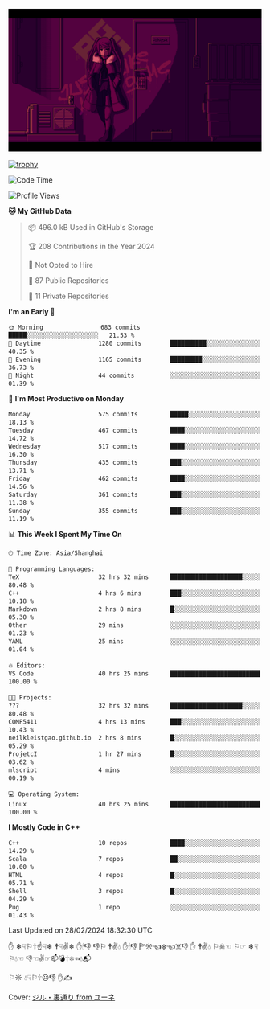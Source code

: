 ![](imgs/main.png)

[![trophy](https://github-profile-trophy.vercel.app/?username=NeilKleistGao&theme=dracula)](https://github.com/ryo-ma/github-profile-trophy)

<!--START_SECTION:waka-->
![Code Time](http://img.shields.io/badge/Code%20Time-693%20hrs%204%20mins-blue)

![Profile Views](http://img.shields.io/badge/Profile%20Views-0-blue)

**🐱 My GitHub Data** 

> 📦 496.0 kB Used in GitHub's Storage 
 > 
> 🏆 208 Contributions in the Year 2024
 > 
> 🚫 Not Opted to Hire
 > 
> 📜 87 Public Repositories 
 > 
> 🔑 11 Private Repositories 
 > 
**I'm an Early 🐤** 

```text
🌞 Morning                683 commits         █████░░░░░░░░░░░░░░░░░░░░   21.53 % 
🌆 Daytime                1280 commits        ██████████░░░░░░░░░░░░░░░   40.35 % 
🌃 Evening                1165 commits        █████████░░░░░░░░░░░░░░░░   36.73 % 
🌙 Night                  44 commits          ░░░░░░░░░░░░░░░░░░░░░░░░░   01.39 % 
```
📅 **I'm Most Productive on Monday** 

```text
Monday                   575 commits         █████░░░░░░░░░░░░░░░░░░░░   18.13 % 
Tuesday                  467 commits         ████░░░░░░░░░░░░░░░░░░░░░   14.72 % 
Wednesday                517 commits         ████░░░░░░░░░░░░░░░░░░░░░   16.30 % 
Thursday                 435 commits         ███░░░░░░░░░░░░░░░░░░░░░░   13.71 % 
Friday                   462 commits         ████░░░░░░░░░░░░░░░░░░░░░   14.56 % 
Saturday                 361 commits         ███░░░░░░░░░░░░░░░░░░░░░░   11.38 % 
Sunday                   355 commits         ███░░░░░░░░░░░░░░░░░░░░░░   11.19 % 
```


📊 **This Week I Spent My Time On** 

```text
🕑︎ Time Zone: Asia/Shanghai

💬 Programming Languages: 
TeX                      32 hrs 32 mins      ████████████████████░░░░░   80.48 % 
C++                      4 hrs 6 mins        ███░░░░░░░░░░░░░░░░░░░░░░   10.18 % 
Markdown                 2 hrs 8 mins        █░░░░░░░░░░░░░░░░░░░░░░░░   05.30 % 
Other                    29 mins             ░░░░░░░░░░░░░░░░░░░░░░░░░   01.23 % 
YAML                     25 mins             ░░░░░░░░░░░░░░░░░░░░░░░░░   01.04 % 

🔥 Editors: 
VS Code                  40 hrs 25 mins      █████████████████████████   100.00 % 

🐱‍💻 Projects: 
???                      32 hrs 32 mins      ████████████████████░░░░░   80.48 % 
COMP5411                 4 hrs 13 mins       ███░░░░░░░░░░░░░░░░░░░░░░   10.43 % 
neilkleistgao.github.io  2 hrs 8 mins        █░░░░░░░░░░░░░░░░░░░░░░░░   05.29 % 
ProjetcI                 1 hr 27 mins        █░░░░░░░░░░░░░░░░░░░░░░░░   03.62 % 
mlscript                 4 mins              ░░░░░░░░░░░░░░░░░░░░░░░░░   00.19 % 

💻 Operating System: 
Linux                    40 hrs 25 mins      █████████████████████████   100.00 % 
```

**I Mostly Code in C++** 

```text
C++                      10 repos            ████░░░░░░░░░░░░░░░░░░░░░   14.29 % 
Scala                    7 repos             ██░░░░░░░░░░░░░░░░░░░░░░░   10.00 % 
HTML                     4 repos             █░░░░░░░░░░░░░░░░░░░░░░░░   05.71 % 
Shell                    3 repos             █░░░░░░░░░░░░░░░░░░░░░░░░   04.29 % 
Pug                      1 repo              ░░░░░░░░░░░░░░░░░░░░░░░░░   01.43 % 
```




 Last Updated on 28/02/2024 18:32:30 UTC
<!--END_SECTION:waka-->

✋ ❄☟⚐🕆☝☟❄ 🕈☟✌❄ ✋🕯👎 👎⚐ 🕈✌💧 ✋🕯👎 🏱☼☜❄☜☠👎 ✋ 🕈✌💧 ⚐☠☜ ⚐☞ ❄☟⚐💧☜ 👎☜✌☞📫💣🕆❄☜💧📬

⚐☼ 💧☟⚐🕆☹👎 ✋✍

Cover: [ジル・裏通り from ユーネ](https://www.pixiv.net/artworks/62127066)
